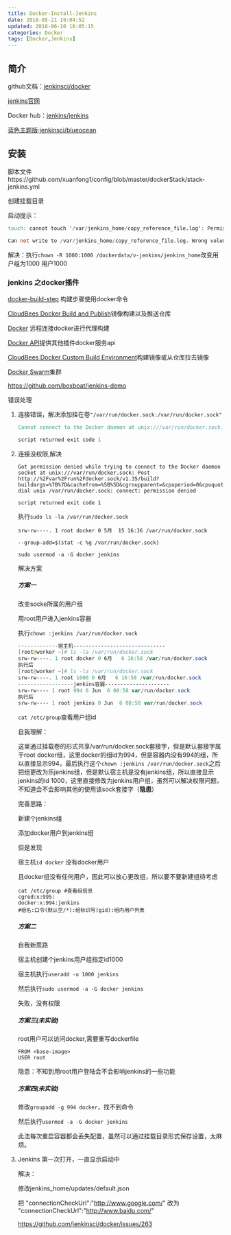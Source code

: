 ```yaml
---
title: Docker-Install-Jenkins
date: 2018-05-21 19:04:52
updated: 2018-06-10 16:05:15
categories: Docker
tags: [Docker,Jenkins]
---
```


## 简介

github文档：[jenkinsci/docker](https://github.com/jenkinsci/docker/blob/master/README.md)

[jenkins官网](https://jenkins.io/)

Docker hub：[jenkins/jenkins](https://hub.docker.com/r/jenkins/jenkins/)

[蓝色主题版](https://jenkins.io/doc/book/blueocean/getting-started/):[jenkinsci/blueocean](https://hub.docker.com/r/jenkinsci/blueocean/)



## 安装

脚本文件https://github.com/xuanfong1/config/blob/master/dockerStack/stack-jenkins.yml

创建挂载目录

启动提示：

```verilog
touch: cannot touch '/var/jenkins_home/copy_reference_file.log': Permission denied

Can not write to /var/jenkins_home/copy_reference_file.log. Wrong volume permissions?
```

解决：执行`chown -R 1000:1000 /dockerdata/v-jenkins/jenkins_home`改变用户组为1000 用户1000



### jenkins 之docker插件

[docker-build-step](https://plugins.jenkins.io/docker-build-step) 构建步骤使用docker命令

[CloudBees Docker Build and Publish](https://plugins.jenkins.io/docker-build-publish)镜像构建以及推送仓库

[Docker](https://plugins.jenkins.io/docker-plugin) 远程连接docker进行代理构建

[Docker API](https://plugins.jenkins.io/docker-java-api)提供其他插件docker服务api

[CloudBees Docker Custom Build Environment](https://plugins.jenkins.io/docker-custom-build-environment)构建镜像或从仓库拉去镜像

[Docker Swarm](https://plugins.jenkins.io/docker-swarm)集群



https://github.com/boxboat/jenkins-demo



错误处理

1. 连接错误，解决添加挂在卷`"/var/run/docker.sock:/var/run/docker.sock" `

   ```verilog
   Cannot connect to the Docker daemon at unix:///var/run/docker.sock. Is the docker daemon running?
   
   script returned exit code 1
   ```

2. 连接没权限,解决

   ```
   Got permission denied while trying to connect to the Docker daemon socket at unix:///var/run/docker.sock: Post http://%2Fvar%2Frun%2Fdocker.sock/v1.35/build?buildargs=%7B%7D&cachefrom=%5B%5D&cgroupparent=&cpuperiod=0&cpuquota=0&cpusetcpus=&cpusetmems=&cpushares=0&dockerfile=Dockerfile&labels=%7B%7D&memory=0&memswap=0&networkmode=default&rm=1&session=6ec5bc5a7afd427649abb0a03b733c9586dd9271474c89359e31a3910ed971e8&shmsize=0&t=e5e2d0e18760db6972a9c42a9a81653e633ff131&target=&ulimits=null: dial unix /var/run/docker.sock: connect: permission denied
   
   script returned exit code 1
   ```

   执行`sudo ls -la /var/run/docker.sock `

   ```
   srw-rw----. 1 root docker 0 5月  15 16:36 /var/run/docker.sock
   ```

   `--group-add=$(stat -c %g /var/run/docker.sock)`

   `sudo usermod -a -G docker jenkins`

   解决方案

   ##### 方案一

   改变socke所属的用户组

   用root用户进入jenkins容器

   执行`chown :jenkins /var/run/docker.sock`

   ```powershell
   -------------宿主机------------------------------
   [root@worker ~]# ls -la /var/run/docker.sock
   srw-rw----. 1 root docker 0 6月   6 16:58 /var/run/docker.sock
   执行后
   [root@worker ~]# ls -la /var/run/docker.sock
   srw-rw----. 1 root 1000 0 6月   6 16:58 /var/run/docker.sock
   ------------------jenkins容器---------------------
   srw-rw---- 1 root 994 0 Jun  6 08:58 var/run/docker.sock
   执行后
   srw-rw---- 1 root jenkins 0 Jun  6 08:58 var/run/docker.sock
   ```

   `cat /etc/group`查看用户组id

   自我理解：

   这里通过挂载卷的形式共享/var/run/docker.sock套接字，但是默认套接字属于root docker组，这里docker的组id为994，但是容器内没有994的组，所以直接显示994，最后执行这个`chown :jenkins /var/run/docker.sock`之后把组更改为乐jenkins组，但是默认宿主机是没有jenkins组，所以直接显示jenkins的id 1000，这里直接修改为jenkins用户组，虽然可以解决权限问题，不知道会不会影响其他的使用该sock套接字（**隐患**）

   完善思路：

   新建个jenkins组

   添加docker用户到jenkins组

   但是发现

   宿主机`id docker` 没有docker用户

   且docker组没有任何用户，因此可以放心更改组，所以要不要新建组待考虑

   ```shell
   cat /etc/group #查看组信息
   cgred:x:995:
   docker:x:994:jenkins
   #组名:口令(默认空/*):组标识号(gid):组内用户列表
   ```

   ##### 方案二

   自我新思路

   宿主机创建个jenkins用户组指定id1000

   宿主机执行`useradd -u 1000 jenkins`

   然后执行`sudo usermod -a -G docker jenkins`

   失败，没有权限

   ##### 方案三(未实验)

   root用户可以访问docker,需要重写dockerfile

   ```
   FROM <base-image>
   USER root
   ```

   隐患：不知到用root用户登陆会不会影响jenkins的一些功能

   ##### 方案四(未实验)

   修改`groupadd -g 994 docker`，找不到命令

   然后执行`usermod -a -G docker jenkins`

   此法每次重启容器都会丢失配置，虽然可以通过挂载目录形式保存设置，太麻烦。

3. Jenkins 第一次打开，一直显示启动中

   解决：

   修改jenkins_home/updates/default.json

   把 "connectionCheckUrl":"http://www.google.com/" 改为 "connectionCheckUrl":"http://www.baidu.com/"

   https://github.com/jenkinsci/docker/issues/263


